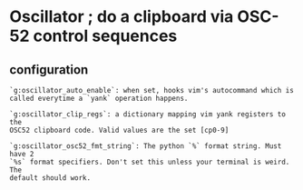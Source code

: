 # Oscillator ; do a clipboard via OSC-52 control sequences

## configuration
    `g:oscillator_auto_enable`: when set, hooks vim's autocommand which is
    called everytime a `yank` operation happens.

    `g:oscillator_clip_regs`: a dictionary mapping vim yank registers to the
    OSC52 clipboard code. Valid values are the set [cp0-9]

    `g:oscillator_osc52_fmt_string`: The python `%` format string. Must have 2
    `%s` format specifiers. Don't set this unless your terminal is weird. The
    default should work.
